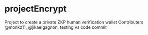 # projectEncrypt
Project to create a private ZKP human verification wallet
Contributers @monkz11, @jikaelgagnon, testing vs code commit
